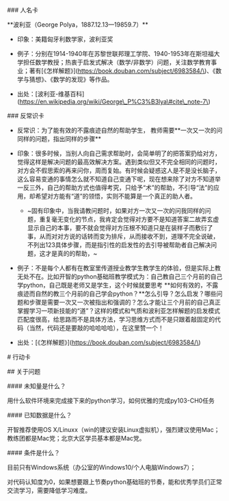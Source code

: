 \#\#\# 人名卡

\*\*波利亚（George Polya，1887.12.13—19859.7）\*\*



- 印象：美籍匈牙利数学家，波利亚奖

- 例子：分别在1914-1940年在苏黎世联邦理工学院、1940-1953年在斯坦福大学担任数学教授；热衷于启发式解决（数学/非数学）问题，关注数学教育事业；著有\[《怎样解题》\]\(https://book.douban.com/subject/6983584/\)、《数学与猜想》、《数学的发现》等作品。

- 出处：\[波利亚-维基百科\]\(https://en.wikipedia.org/wiki/George\_P%C3%B3lya\#cite\_note-7\)



\#\#\# 反常识卡

- 反常识：为了能有效的不露痕迹自然的帮助学生， 教师需要\*\*一次又一次的问同样的问题，指出同样的步骤\*\*

- 印象：很多时候，当别人向自己需求帮助时，会简单明了的把答案扔给对方，觉得这样是解决问题的最高效解决方案。遇到类似但又不完全相同的问题时，对方会不假思索的再来问你，周而复始。有时候会疑惑这人是不是没长脑子，这么容易变通的事情怎么就不知道自己变通下呢，现在想来除了对方不知道举一反三外，自己的帮助方式也值得考究，只给予“术”的帮助，不引导“法”的应用，却希望对方能有“道”的领悟，实则不能算是一个真正的助人者。

  - ~固有印象中，当我请教问题时，如果对方一次又一次的问我同样的问题，重复毫无变化的节点，我肯定会觉得对方要不是知道答案二故弄玄虚显示自己的本事，要不就会觉得对方压根不知道只是在装样子而敷衍了事，从而对对方说的话转而变为排斥，从而接收不到，道理不完全说破，不列出123具体步骤，而是指引性的启发性的去引导被帮助者自己解决问题，这才是真的的帮助，~

- 例子：不是每个人都有在教室里传道授业教学生教学生的体验，但是实际上教无处不在。比如开智的python基础班教学模式为：自己教自己三个月前的自己学python，自己既是老师又是学生，这个时候就要思考 \*\*如何有效的，不露痕迹而自然的教三个月前的自己学会python？\*\*怎么引导？怎么启发？哪些问题和步骤是需要一次又一次被指出和强调的？怎么才能让三个月前的自己真正掌握学习一项新技能的“道”？这样的模式和气质和波利亚怎样解题的启发模式匹配度很高，给思路而不是具体方法，学习思维方式而不是只跟着敲固定的代码（当然，代码还是要敲的哈哈哈哈），在这里赞一个！

- 出处：\[《怎样解题》\]\(https://book.douban.com/subject/6983584/\)



\# 行动卡

\#\# 关于问题

\#\#\#\# 未知量是什么？

用什么软件环境来完成接下来的python学习，如何优雅的完成py103-CH0任务 

\#\#\#\# 已知数据是什么？

开智推荐使用OS X/Linuxx（win的建议安装Linux虚拟机），强烈建议使用Mac；教练团都是Mac党；北京大区学员基本都是Mac党。

\#\#\#\# 条件是什么？

目前只有Windows系统（办公室的Windows10/个人电脑Windows7）；

对代码认知度为0，如果想要跟上节奏python基础班的节奏，能和优秀学员们正常交流学习，需要降低学习难度。







